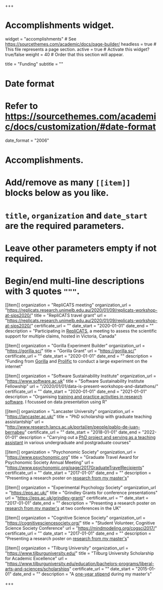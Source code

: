 +++
# Accomplishments widget.
widget = "accomplishments"  # See https://sourcethemes.com/academic/docs/page-builder/
headless = true  # This file represents a page section.
active = true  # Activate this widget? true/false
weight = 40  # Order that this section will appear.

title = "Funding"
subtitle = ""

# Date format
#   Refer to https://sourcethemes.com/academic/docs/customization/#date-format
date_format = "2006"

# Accomplishments.
#   Add/remove as many `[[item]]` blocks below as you like.
#   `title`, `organization` and `date_start` are the required parameters.
#   Leave other parameters empty if not required.
#   Begin/end multi-line descriptions with 3 quotes `"""`.


[[item]]
  organization = "RepliCATS meeting"
  organization_url = "https://replicats.research.unimelb.edu.au/2020/01/09/replicats-workshop-at-sips2020/"
  title = "RepliCATS travel grant"
  url = "https://replicats.research.unimelb.edu.au/2020/01/09/replicats-workshop-at-sips2020/"
  certificate_url = ""
  date_start = "2020-01-01"
  date_end = ""
  description = "Participating in [RepliCATS](https://replicats.research.unimelb.edu.au/2020/01/09/replicats-workshop-at-sips2020/), a meeting to assess the scientific support for multiple claims, hosted in Victoria, Canada"

[[item]]
  organization = "Gorilla Experiment Builder"
  organization_url = "https://gorilla.sc/"
  title = "Gorilla Grant"
  url = "https://gorilla.sc/"
  certificate_url = ""
  date_start = "2020-01-01"
  date_end = ""
  description = "Funding from [Gorilla](https://gorilla.sc/) and [Prolific](https://prolific.co/) to conduct a large experiment on the internet"

[[item]]
  organization = "Software Sustainability Institute"
  organization_url = "https://www.software.ac.uk"
  title = "Software Sustainability Institute Fellowship"
  url = "/2020/01/01/data-is-present-workshops-and-datathons/"
  certificate_url = ""
  date_start = "2020-01-01"
  date_end = "2021-01-01"
  description = "Organising [training and practice activities in research software](/2020/01/01/data-is-present-workshops-and-datathons/). I focussed on data presentation using R"

[[item]]
  organization = "Lancaster University"
  organization_url = "https://lancaster.ac.uk/"
  title = "PhD scholarship with graduate teaching assistantship"
  url = "http://www.research.lancs.ac.uk/portal/en/people/pablo-de-juan-bernabeu"
  certificate_url = ""
  date_start = "2018-01-01"
  date_end = "2022-01-01"
  description = "Carrying out a [PhD project and serving as a teaching assistant](http://www.research.lancs.ac.uk/portal/en/people/pablo-de-juan-bernabeu) in various undergraduate and postgraduate courses"

[[item]]
  organization = "Psychonomic Society"
  organization_url = "https://www.psychonomic.org"
  title = "Graduate Travel Award for Psychonomic Society Annual Meeting"
  url = "https://www.psychonomic.org/page/2017GraduateTravelRecipients"
  certificate_url = ""
  date_start = "2017-01-01"
  date_end = ""
  description = "Presenting a research poster on [research from my master's](https://cogsci.mindmodeling.org/2017/papers/0318/index.html)"
  
[[item]]
  organization = "Experimental Psychology Society"
  organization_url = "https://eps.ac.uk/"
  title = "Grindley Grants for conference presentations"
  url = "https://eps.ac.uk/grindley-grant/"
  certificate_url = ""
  date_start = "2017-01-01"
  date_end = ""
  description = "Presenting a research poster on [research from my master's](https://cogsci.mindmodeling.org/2017/papers/0318/index.html) at two conferences in the UK"
  
[[item]]
  organization = "Cognitive Science Society"
  organization_url = "https://cognitivesciencesociety.org/"
  title = "Student Volunteer, Cognitive Science Society Conference"
  url = "https://mindmodeling.org/cogsci2017/"
  certificate_url = ""
  date_start = "2017-01-01"
  date_end = ""
  description = "Presenting a research poster on [research from my master's](https://cogsci.mindmodeling.org/2017/papers/0318/index.html)"
  
[[item]]
  organization = "Tilburg University"
  organization_url = "https://www.tilburguniversity.edu/"
  title = "Tilburg University Scholarship for Academic Excellence"
  url = "https://www.tilburguniversity.edu/education/bachelors-programs/liberal-arts-and-sciences/scholarships"
  certificate_url = ""
  date_start = "2015-01-01"
  date_end = ""
  description = "A [one-year stipend](https://www.tilburguniversity.edu/education/bachelors-programs/liberal-arts-and-sciences/scholarships) during my master's"
  
+++
